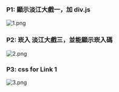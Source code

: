 ### P1:  顯示淡江大戲一，加 div.js

![1.png](https://dl.bap5.cc/網頁程式設計/w06/1.png)

### P2: 崁入 淡江大戲三，並能顯示崁入碼

![2.png](https://dl.bap5.cc/網頁程式設計/w06/2.png)

### P3: css for Link 1

![3.png](https://dl.bap5.cc/網頁程式設計/w06/3.png)
